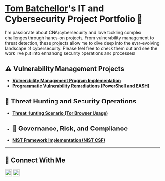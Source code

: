 # <a href="https://www.linkedin.com/in/batchellortom/">Tom Batchellor</a>'s IT and Cybersecurity Project Portfolio 🔐

I'm passionate about CNA/cybersecurity and love tackling complex challenges through hands-on projects. From vulnerability management to threat detection, these projects allow me to dive deep into the ever-evolving landscape of cybersecurity. Please feel free to check them out and see the work I’ve put into enhancing security operations and processes!


## ⚠️ Vulnerability Management Projects

- **[Vulnerability Management Program Implementation](https://github.com/tbatchellor/vulnerabilityManagementProgram)**
- **[Programmatic Vulnerability Remediations (PowerShell and BASH)](https://github.com/joshcybertest/programmatic-vulnerability-remediations)**

## 🚨 Threat Hunting and Security Operations

- **[Threat Hunting Scenario (Tor Browser Usage)](https://github.com/joshmadakor0/threat-hunting-scenario-tor)**

- ## 🔐 Governance, Risk, and Compliance

- **[NIST Framework Implementation (NIST CSF)](https://github.com/tbatchellor/GRCMasteryNISTCSFImplementation)**

<hr/>

## 🤳 Connect With Me

[<img align="left" alt="Tom Batchellor | LinkedIn" width="22px" src="https://cdn.jsdelivr.net/npm/simple-icons@v3/icons/linkedin.svg" />][linkedin]
[<img align="left" alt="Tom Batchellor | Instagram" width="22px" src="https://cdn.jsdelivr.net/npm/simple-icons@v3/icons/instagram.svg" />][instagram]

[instagram]: https://www.instagram.com/tbatchellor
[linkedin]: https://linkedin.com/in/batchellortom

<!--
<img width="35" alt="image" src="https://github.com/user-attachments/assets/2f41c7cd-5ea8-4475-b451-a37161b6c3fb"> 
<img width="35" alt="image" src="https://github.com/user-attachments/assets/77649969-9910-4994-8b96-74a116cfb2a8">
-->
